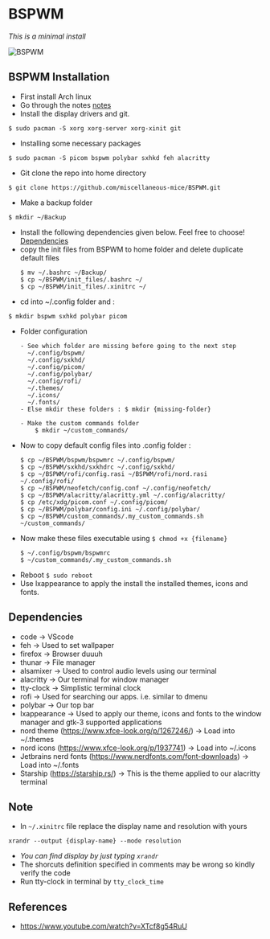 # BSPWM

*This is a minimal install*

![BSPWM](https://github.com/miscellaneous-mice/BSPWM/assets/79500624/a222e133-3118-4060-b330-66baeb6fb99c)

## BSPWM Installation
- First install Arch linux
- Go through the notes [notes](https://github.com/miscellaneous-mice/BSPWM#note)
- Install the display drivers and git.
```
$ sudo pacman -S xorg xorg-server xorg-xinit git
```
- Installing some necessary packages
```
$ sudo pacman -S picom bspwm polybar sxhkd feh alacritty
```
- Git clone the repo into home directory
```
$ git clone https://github.com/miscellaneous-mice/BSPWM.git
```
- Make a backup folder
```
$ mkdir ~/Backup
```
- Install the following dependencies given below. Feel free to choose! [Dependencies](https://github.com/miscellaneous-mice/BSPWM#dependencies)
- copy the init files from BSPWM to home folder and delete duplicate default files
  ```
  $ mv ~/.bashrc ~/Backup/
  $ cp ~/BSPWM/init_files/.bashrc ~/
  $ cp ~/BSPWM/init_files/.xinitrc ~/
  ```
- cd into ~/.config folder and :
```
$ mkdir bspwm sxhkd polybar picom
```
- Folder configuration
  ```
  - See which folder are missing before going to the next step
    ~/.config/bspwm/
    ~/.config/sxkhd/
    ~/.config/picom/
    ~/.config/polybar/
    ~/.config/rofi/
    ~/.themes/
    ~/.icons/
    ~/.fonts/
  - Else mkdir these folders : $ mkdir {missing-folder}

  - Make the custom commands folder
      $ mkdir ~/custom_commands/
  ```
- Now to copy default config files into .config folder :
  ```
  $ cp ~/BSPWM/bspwm/bspwmrc ~/.config/bspwm/
  $ cp ~/BSPWM/sxkhd/sxkhdrc ~/.config/sxkhd/
  $ cp ~/BSPWM/rofi/config.rasi ~/BSPWM/rofi/nord.rasi ~/.config/rofi/ 
  $ cp ~/BSPWM/neofetch/config.conf ~/.config/neofetch/
  $ cp ~/BSPWM/alacritty/alacritty.yml ~/.config/alacritty/
  $ cp /etc/xdg/picom.conf ~/.config/picom/
  $ cp ~/BSPWM/polybar/config.ini ~/.config/polybar/
  $ cp ~/BSPWM/custom_commands/.my_custom_commands.sh ~/custom_commands/
  ```
- Now make these files executable using ```$ chmod +x {filename}```
  ```
  $ ~/.config/bspwm/bspwmrc
  $ ~/custom_commands/.my_custom_commands.sh
  ```
- Reboot ```$ sudo reboot```
- Use lxappearance to apply the install the installed themes, icons and fonts.

## Dependencies
- code -> VScode
- feh -> Used to set wallpaper
- firefox -> Browser duuuh
- thunar -> File manager
- alsamixer -> Used to control audio levels using our terminal
- alacritty -> Our terminal for window manager
- tty-clock -> Simplistic terminal clock
- rofi -> Used for searching our apps. i.e. similar to dmenu
- polybar -> Our top bar
- lxappearance -> Used to apply our theme, icons and fonts to the window manager and gtk-3 supported applications
- nord theme (https://www.xfce-look.org/p/1267246/) -> Load into ~/.themes
- nord icons (https://www.xfce-look.org/p/1937741)  -> Load into ~/.icons
- Jetbrains nerd fonts (https://www.nerdfonts.com/font-downloads) -> Load into ~/.fonts
- Starship (https://starship.rs/) -> This is the theme applied to our alacritty terminal

## Note
- In ```~/.xinitrc``` file replace the display name and resolution with yours
```
xrandr --output {display-name} --mode resolution
```
- *You can find display by just typing ```xrandr```*
- The shorcuts definition specified in comments may be wrong so kindly verify the code
- Run tty-clock in terminal by ```tty_clock_time```

## References
- https://www.youtube.com/watch?v=XTcf8g54RuU
